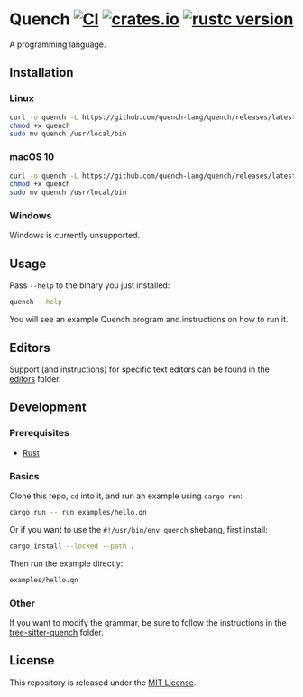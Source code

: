 # Quench [![CI][]][ci link] [![crates.io][]][crates.io link] [![rustc version][]][rust release]

A programming language.

## Installation

### Linux

```sh
curl -o quench -L https://github.com/quench-lang/quench/releases/latest/download/quench-linux
chmod +x quench
sudo mv quench /usr/local/bin
```

### macOS 10

```sh
curl -o quench -L https://github.com/quench-lang/quench/releases/latest/download/quench-macos
chmod +x quench
sudo mv quench /usr/local/bin
```

### Windows

Windows is currently unsupported.

## Usage

Pass `--help` to the binary you just installed:

```sh
quench --help
```

You will see an example Quench program and instructions on how to run it.

## Editors

Support (and instructions) for specific text editors can be found in the
[editors][] folder.

## Development

### Prerequisites

- [Rust][]

### Basics

Clone this repo, `cd` into it, and run an example using `cargo run`:

```sh
cargo run -- run examples/hello.qn
```

Or if you want to use the `#!/usr/bin/env quench` shebang, first install:

```sh
cargo install --locked --path .
```

Then run the example directly:

```sh
examples/hello.qn
```

### Other

If you want to modify the grammar, be sure to follow the instructions in the
[tree-sitter-quench][] folder.

## License

This repository is released under the [MIT License](/LICENSE).

[ci]: https://github.com/quench-lang/quench/actions/workflows/ci.yml/badge.svg
[ci link]: https://github.com/quench-lang/quench/actions/workflows/ci.yml
[crates.io]: https://img.shields.io/crates/v/quench
[crates.io link]: https://crates.io/crates/quench
[editors]: /editors
[quench-windows.exe]: https://github.com/quench-lang/quench/releases/latest/download/quench-windows.exe
[tree-sitter-quench]: /tree-sitter-quench
[rust]: https://www.rust-lang.org/tools/install
[rust release]: https://github.com/rust-lang/rust/blob/1.48.0/RELEASES.md#libraries
[rustc version]: https://img.shields.io/badge/rustc-1.48+-lightgray.svg
